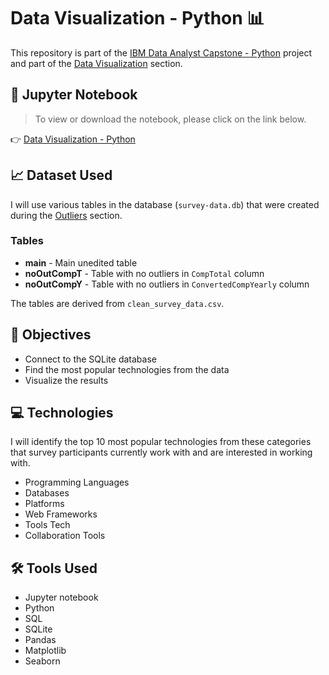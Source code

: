# Data Visualization - Python 📊

<p>This repository is part of the <a href = 'https://github.com/FaiLuReH3Ro/ibm-da-capstone-py'>IBM Data Analyst Capstone - Python</a> project and part of the <a href = 'https://github.com/FaiLuReH3Ro/ibm-da-capstone-py?tab=readme-ov-file#data-visualization'>Data Visualization</a> section.</p>

## 📓 Jupyter Notebook

> To view or download the notebook, please click on the link below.

👉 [Data Visualization - Python](https://github.com/FaiLuReH3Ro/data-visualization-py/blob/main/Data_Visualization_Py.ipynb)

## 📈 Dataset Used

I will use various tables in the database (`survey-data.db`) that were created during the [Outliers](https://github.com/FaiLuReH3Ro/outliers-py) section.

### Tables

* __main__ - Main unedited table
* __noOutCompT__ - Table with no outliers in `CompTotal` column
* __noOutCompY__ - Table with no outliers in `ConvertedCompYearly` column

The tables are derived from `clean_survey_data.csv`.

## 🚀 Objectives

* Connect to the SQLite database
* Find the most popular technologies from the data
* Visualize the results

## 💻 Technologies 

I will identify the top 10 most popular technologies from these categories that survey participants currently work with and are interested in working with.

<ul>
    <li>Programming Languages</li>
    <li>Databases</li>
    <li>Platforms</li>
    <li>Web Frameworks</li>
    <li>Tools Tech</li>
    <li>Collaboration Tools</li>
</ul>

## 🛠️ Tools Used

* Jupyter notebook
* Python
* SQL
* SQLite
* Pandas
* Matplotlib
* Seaborn
